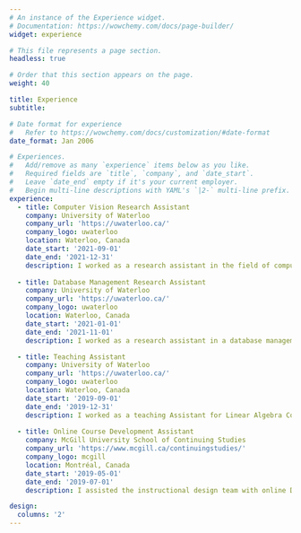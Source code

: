 ```yaml
---
# An instance of the Experience widget.
# Documentation: https://wowchemy.com/docs/page-builder/
widget: experience

# This file represents a page section.
headless: true

# Order that this section appears on the page.
weight: 40

title: Experience
subtitle:

# Date format for experience
#   Refer to https://wowchemy.com/docs/customization/#date-format
date_format: Jan 2006

# Experiences.
#   Add/remove as many `experience` items below as you like.
#   Required fields are `title`, `company`, and `date_start`.
#   Leave `date_end` empty if it's your current employer.
#   Begin multi-line descriptions with YAML's `|2-` multi-line prefix.
experience:
  - title: Computer Vision Research Assistant
    company: University of Waterloo
    company_url: 'https://uwaterloo.ca/'
    company_logo: uwaterloo
    location: Waterloo, Canada
    date_start: '2021-09-01'
    date_end: '2021-12-31'
    description: I worked as a research assistant in the field of computer vision, under the supervision of Prof. [Olga Veksler](https://cs.uwaterloo.ca/~oveksler/). I focused on combining CNNs with discrete optimization techniques on weakly supervised image segmentation. In addition, I researched on fully convolutional one-stage instance segmentation, using center-ness, boundaries, and graph cuts. I also obtained hands-on experience with various state-of-the-art object detection models.
    
  - title: Database Management Research Assistant
    company: University of Waterloo
    company_url: 'https://uwaterloo.ca/'
    company_logo: uwaterloo
    location: Waterloo, Canada
    date_start: '2021-01-01'
    date_end: '2021-11-01'
    description: I worked as a research assistant in a database management project, under the supervision of Prof. [Semih Salihoglu](https://cs.uwaterloo.ca/~ssalihog/). I focused on developing efficient and accurate algorithms for querying graph-structured data. I conducted experiments using Java and SQL on large databases and contributed to major sections of the paper [Accurate Summary-based Cardinality Estimation Through the Lens of Cardinality Estimation Graphs](https://arxiv.org/pdf/2105.08878.pdf).

  - title: Teaching Assistant
    company: University of Waterloo
    company_url: 'https://uwaterloo.ca/'
    company_logo: uwaterloo
    location: Waterloo, Canada
    date_start: '2019-09-01'
    date_end: '2019-12-31'
    description: I worked as a teaching Assistant for Linear Algebra Course (Fall 2019). I am responsible for holding tutoring hours.
  
  - title: Online Course Development Assistant
    company: McGill University School of Continuing Studies
    company_url: 'https://www.mcgill.ca/continuingstudies/'
    company_logo: mcgill
    location: Montréal, Canada
    date_start: '2019-05-01'
    date_end: '2019-07-01'
    description: I assisted the instructional design team with online Data Science for Business Decisions course.

design:
  columns: '2'
---
```

